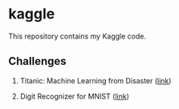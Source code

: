 # kaggle

This repository contains my Kaggle code.

## Challenges

1. Titanic: Machine Learning from Disaster ([link](https://www.kaggle.com/c/titanic/))

2. Digit Recognizer for MNIST ([link](https://www.kaggle.com/c/digit-recognizer/))
